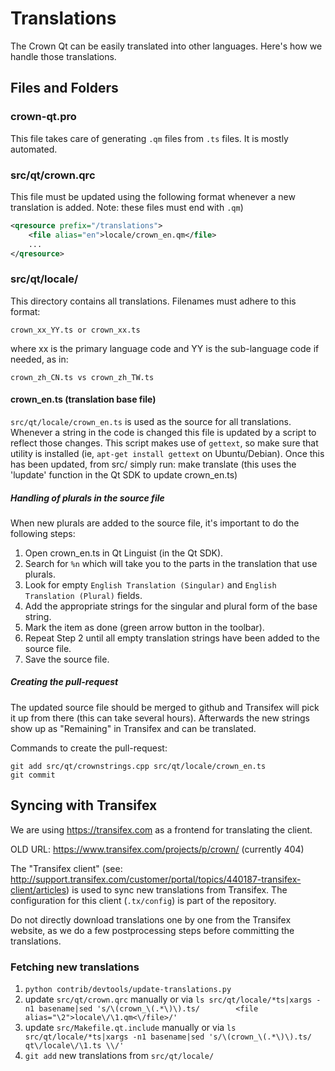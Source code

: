 Translations
============

The Crown Qt can be easily translated into other languages. Here's how we
handle those translations.

Files and Folders
-----------------

### crown-qt.pro

This file takes care of generating `.qm` files from `.ts` files. It is mostly
automated.

### src/qt/crown.qrc

This file must be updated using the following format whenever a new translation is added. Note: these
files must end with `.qm`)

```xml
<qresource prefix="/translations">
    <file alias="en">locale/crown_en.qm</file>
    ...
</qresource>
```

### src/qt/locale/

This directory contains all translations. Filenames must adhere to this format:

    crown_xx_YY.ts or crown_xx.ts

where xx is the primary language code and YY is the sub-language code if needed, as in:

    crown_zh_CN.ts vs crown_zh_TW.ts
    
#### crown_en.ts (translation base file)

`src/qt/locale/crown_en.ts` is used as the source for all translations. Whenever a string in the code is changed
this file is updated by a script to reflect those changes. This script makes use of `gettext`,
so make sure that utility is installed (ie, `apt-get install gettext` on
Ubuntu/Debian). Once this has been updated, from src/ simply run:
    make translate
(this uses the 'lupdate' function in the Qt SDK to update crown_en.ts)

##### Handling of plurals in the source file

When new plurals are added to the source file, it's important to do the following steps:

1. Open crown_en.ts in Qt Linguist (in the Qt SDK).
2. Search for `%n` which will take you to the parts in the translation that use plurals.
3. Look for empty `English Translation (Singular)` and `English Translation (Plural)` fields.
4. Add the appropriate strings for the singular and plural form of the base string.
5. Mark the item as done (green arrow button in the toolbar).
6. Repeat Step 2 until all empty translation strings have been added to the source file.
7. Save the source file.

##### Creating the pull-request

The updated source file should be merged to github and Transifex will pick it
up from there (this can take several hours). Afterwards the new strings show up as "Remaining"
in Transifex and can be translated.

Commands to create the pull-request:

    git add src/qt/crownstrings.cpp src/qt/locale/crown_en.ts
    git commit

Syncing with Transifex
----------------------

We are using https://transifex.com as a frontend for translating the client.

OLD URL: https://www.transifex.com/projects/p/crown/ (currently 404)

The "Transifex client" (see: http://support.transifex.com/customer/portal/topics/440187-transifex-client/articles)
is used to sync new translations from Transifex. The configuration for this client (`.tx/config`)
is part of the repository.

Do not directly download translations one by one from the Transifex website, as we do a few
postprocessing steps before committing the translations.

### Fetching new translations

1. `python contrib/devtools/update-translations.py`
2. update `src/qt/crown.qrc` manually or via
   `ls src/qt/locale/*ts|xargs -n1 basename|sed 's/\(crown_\(.*\)\).ts/        <file alias="\2">locale\/\1.qm<\/file>/'`
3. update `src/Makefile.qt.include` manually or via
   `ls src/qt/locale/*ts|xargs -n1 basename|sed 's/\(crown_\(.*\)\).ts/  qt\/locale\/\1.ts \\/'`
4. `git add` new translations from `src/qt/locale/`
